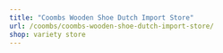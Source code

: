 ```yaml
---
title: "Coombs Wooden Shoe Dutch Import Store"
url: /coombs/coombs-wooden-shoe-dutch-import-store/
shop: variety store
---
```

